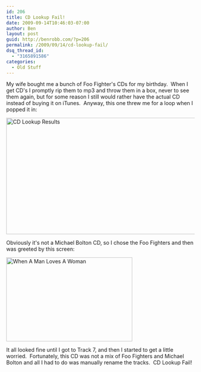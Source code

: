 ```yaml
---
id: 206
title: CD Lookup Fail!
date: 2009-09-14T10:46:03-07:00
author: Ben
layout: post
guid: http://benrobb.com/?p=206
permalink: /2009/09/14/cd-lookup-fail/
dsq_thread_id:
  - "3165891586"
categories:
  - Old Stuff
---
```

My wife bought me a bunch of Foo Fighter's CDs for my birthday.  When I get CD's I promptly rip them to mp3 and throw them in a box, never to see them again, but for some reason I still would rather have the actual CD instead of buying it on iTunes.  Anyway, this one threw me for a loop when I popped it in:

<img class="size-full wp-image-208 alignnone" title="CD Lookup Results" src="https://benrobb.com/wp-content/uploads/2009/09/foo_bolton.png" alt="CD Lookup Results" width="515" height="312" />

Obviously it's not a Michael Bolton CD, so I chose the Foo Fighters and then was greeted by this screen:

<img class="size-full wp-image-207 alignnone" title="When A Man Loves A Woman" src="https://benrobb.com/wp-content/uploads/2009/09/bolton_foo.png" alt="When A Man Loves A Woman" width="337" height="225" />

It all looked fine until I got to Track 7, and then I started to get a little worried.  Fortunately, this CD was not a mix of Foo Fighters and Michael Bolton and all I had to do was manually rename the tracks.  CD Lookup Fail!
